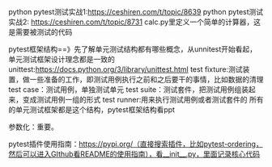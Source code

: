 python pytest测试实战1:https://ceshiren.com/t/topic/8639
python pytest测试实战2: https://ceshiren.com/t/topic/8731 
calc.py里定义一个简单的计算器，这是需要被测试的代码

pytest框架结构==》先了解单元测试结构都有哪些概念，从unnitest开始看起，单元测试框架设计理念都是一致的
unittest:https://docs.python.org/3/library/unittest.html
test fixture:测试装置，做一些准备的工作，即测试用例执行之前和之后要干的事情，比如数据的清理
test case：测试用例，单独测试单元
test suite：测试套件，把测试用例组装起来，变成测试用例一组的形式
test runner:用来执行测试用例或者测试套件的
所有的单元测试框架都是这个结构，pytest框架结构看ppt

参数化：重要。

pytest插件使用指南：https://pypi.org/（直接搜索插件，比如pytest-ordering，然后可以进入GIthub看README的使用指南），看__init__.py，里面记录核心代码